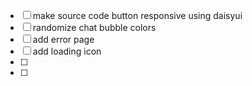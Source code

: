 - [ ] make source code button responsive using daisyui
- [ ] randomize chat bubble colors
- [ ] add error page
- [ ] add loading icon
- [ ] 
- [ ] 
